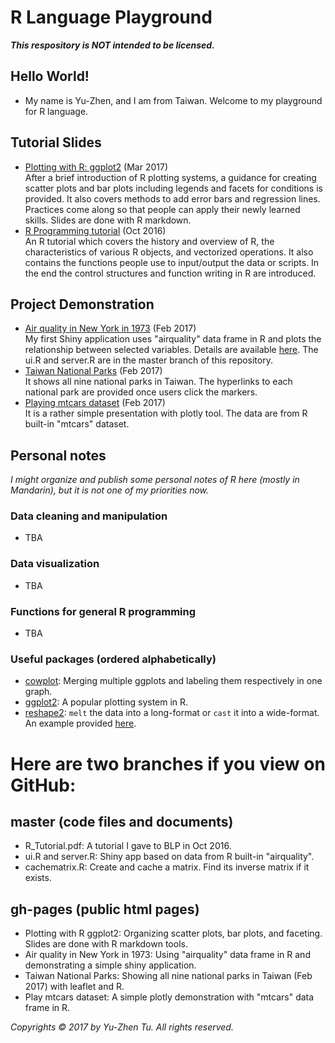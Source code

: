 # R Language Playground
__*This respository is NOT intended to be licensed.*__

## Hello World!
* My name is Yu-Zhen, and I am from Taiwan. Welcome to my playground for R language.

## Tutorial Slides
* <a href="https://corytu.github.io/R_Language_Playground/Plotting_with_R_ggplot2.html">Plotting with R: ggplot2</a> (Mar 2017)<br>
After a brief introduction of R plotting systems, a guidance for creating scatter plots and bar plots including legends and facets for conditions is provided. It also covers methods to add error bars and regression lines. Practices come along so that people can apply their newly learned skills. Slides are done with R markdown.
* <a href="https://github.com/corytu/R_Language_Playground/blob/master/R_Tutorial_20161012_BLP.pdf">R Programming tutorial</a> (Oct 2016)<br>
An R tutorial which covers the history and overview of R, the characteristics of various R objects, and vectorized operations. It also contains the functions people use to input/output the data or scripts. In the end the control structures and function writing in R are introduced.

## Project Demonstration
* <a href="https://corytu.shinyapps.io/airquality/">Air quality in New York in 1973</a> (Feb 2017)<br>
My first Shiny application uses "airquality" data frame in R and plots the relationship between selected variables. Details are available <a href="https://corytu.github.io/R_Language_Playground/Air_Quality_in_New_York_in_1973.html">here</a>. The ui.R and server.R are in the master branch of this repository.
* <a href="https://corytu.github.io/R_Language_Playground/Taiwan_National_Parks.html">Taiwan National Parks</a> (Feb 2017)<br>
It shows all nine national parks in Taiwan. The hyperlinks to each national park are provided once users click the markers.
* <a href="https://corytu.github.io/R_Language_Playground/play_mtcars_dataset.html">Playing mtcars dataset</a> (Feb 2017)<br>
It is a rather simple presentation with plotly tool. The data are from R built-in "mtcars" dataset.

## Personal notes
*I might organize and publish some personal notes of R here (mostly in Mandarin), but it is not one of my priorities now.*
### Data cleaning and manipulation
* TBA

### Data visualization
* TBA

### Functions for general R programming
* TBA

### Useful packages (ordered alphabetically)
* <a href="https://cran.r-project.org/web/packages/cowplot/vignettes/introduction.html">cowplot</a>: Merging multiple ggplots and labeling them respectively in one graph.
* <a href="http://ggplot2.org">ggplot2</a>: A popular plotting system in R.
* <a href="https://cran.r-project.org/package=reshape2">reshape2</a>: `melt` the data into a long-format or `cast` it into a wide-format. An example provided <a href="https://corytu.github.io/R_Language_Playground/reshape2_melt.html">here</a>.

# Here are two branches if you view on GitHub:
## master (code files and documents)
* R_Tutorial.pdf: A tutorial I gave to BLP in Oct 2016.
* ui.R and server.R: Shiny app based on data from R built-in "airquality".
* cachematrix.R: Create and cache a matrix. Find its inverse matrix if it exists.

## gh-pages (public html pages)
* Plotting with R ggplot2: Organizing scatter plots, bar plots, and faceting. Slides are done with R markdown tools.
* Air quality in New York in 1973: Using "airquality" data frame in R and demonstrating a simple shiny application.
* Taiwan National Parks: Showing all nine national parks in Taiwan (Feb 2017) with leaflet and R.
* Play mtcars dataset: A simple plotly demonstration with "mtcars" data frame in R.

*Copyrights &copy; 2017 by Yu-Zhen Tu. All rights reserved.*
